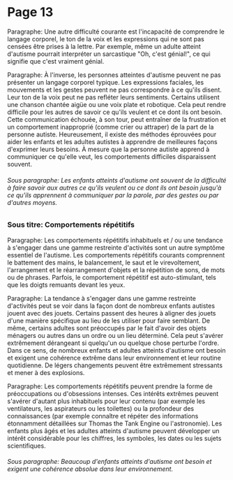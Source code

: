 # Page 13
Paragraphe: Une autre difficulté courante est l'incapacité de comprendre le langage corporel, le ton de la voix et les expressions qui ne sont pas censées être prises à la lettre. Par exemple, même un adulte atteint d'autisme pourrait interpréter un sarcastique "Oh, c'est génial!", ce qui signifie que c'est vraiment génial.

Paragraphe: À l'inverse, les personnes atteintes d'autisme peuvent ne pas présenter un langage corporel typique. Les expressions faciales, les mouvements et les gestes peuvent ne pas correspondre à ce qu'ils disent. Leur ton de la voix peut ne pas refléter leurs sentiments. Certains utilisent une chanson chantée aigüe ou une voix plate et robotique. Cela peut rendre difficile pour les autres de savoir ce qu'ils veulent et ce dont ils ont besoin. Cette communication échouée, à son tour, peut entraîner de la frustration et un comportement inapproprié (comme crier ou attraper) de la part de la personne autiste. Heureusement, il existe des méthodes éprouvées pour aider les enfants et les adultes autistes à apprendre de meilleures façons d'exprimer leurs besoins. À mesure que la personne autiste apprend à communiquer ce qu'elle veut, les comportements difficiles disparaissent souvent.

###### Sous paragraphe: Les enfants atteints d'autisme ont souvent de la difficulté à faire savoir aux autres ce qu'ils veulent ou ce dont ils ont besoin jusqu'à ce qu'ils apprennent à communiquer par la parole, par des gestes ou par d'autres moyens.

### Sous titre: Comportements répétitifs

Paragraphe: Les comportements répétitifs inhabituels et / ou une tendance à s'engager dans une gamme restreinte d'activités sont un autre symptôme essentiel de l'autisme. Les comportements répétitifs courants comprennent le battement des mains, le balancement, le saut et le virevoltement, l'arrangement et le réarrangement d'objets et la répétition de sons, de mots ou de phrases. Parfois, le comportement répétitif est auto-stimulant, tels que les doigts remuants devant les yeux.

Paragraphe: La tendance à s'engager dans une gamme restreinte d'activités peut se voir dans la façon dont de nombreux enfants autistes jouent avec des jouets. Certains passent des heures à aligner des jouets d'une manière spécifique au lieu de les utiliser pour faire semblant. De même, certains adultes sont préoccupés par le fait d'avoir des objets ménagers ou autres dans un ordre ou un lieu déterminé. Cela peut s'avérer extrêmement dérangeant si quelqu'un ou quelque chose perturbe l'ordre. Dans ce sens, de nombreux enfants et adultes atteints d'autisme ont besoin et exigent une cohérence extrême dans leur environnement et leur routine quotidienne. De légers changements peuvent être extrêmement stressants et mener à des explosions.

Paragraphe: Les comportements répétitifs peuvent prendre la forme de préoccupations ou d'obsessions intenses. Ces intérêts extrêmes peuvent s'avérer d'autant plus inhabituels pour leur contenu (par exemple les ventilateurs, les aspirateurs ou les toilettes) ou la profondeur des connaissances (par exemple connaître et répéter des informations étonnamment détaillées sur Thomas the Tank Engine ou l'astronomie). Les enfants plus âgés et les adultes atteints d'autisme peuvent développer un intérêt considérable pour les chiffres, les symboles, les dates ou les sujets scientifiques.

###### Sous paragraphe: Beaucoup d'enfants atteints d'autisme ont besoin et exigent une cohérence absolue dans leur environnement.
